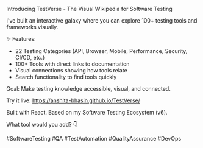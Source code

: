 Introducing TestVerse - The Visual Wikipedia for Software Testing

I've built an interactive galaxy where you can explore 100+ testing tools and frameworks visually.

✨ Features:
- 22 Testing Categories (API, Browser, Mobile, Performance, Security, CI/CD, etc.)
- 100+ Tools with direct links to documentation
- Visual connections showing how tools relate
- Search functionality to find tools quickly

Goal: Make testing knowledge accessible, visual, and connected.

Try it live: https://anshita-bhasin.github.io/TestVerse/

Built with React. Based on my Software Testing Ecosystem (v6).

What tool would you add? 👇

#SoftwareTesting #QA #TestAutomation #QualityAssurance #DevOps
